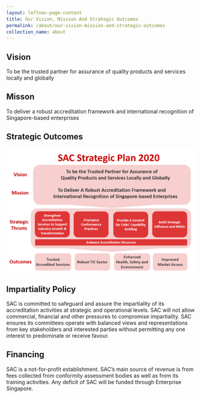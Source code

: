 ```yaml
---
layout: leftnav-page-content
title: Our Vision, Mission And Strategic Outcomes
permalink: /about/our-vision-mission-and-strategic-outcomes
collection_name: about
---
```

## Vision
To be the trusted partner for assurance of quality products and services locally and globally

## Misson
To deliver a robust accreditation framework and international recognition of Singapore-based enterprises

## Strategic Outcomes
![SACStrategicPlan2020](/images/SACStrategic2020.png)

## Impartiality Policy
SAC is committed to safeguard and assure the impartiality of its accreditation activities at strategic and operational levels. SAC will not allow commercial, financial and other pressures to compromise impartiality. SAC ensures its committees operate with balanced views and representations from key stakeholders and interested parties without permitting any one interest to predominate or receive favour.

## Financing
SAC is a not-for-profit establishment. SAC’s main source of revenue is from fees collected from conformity assessment bodies as well as from its training activities. Any deficit of SAC will be funded through Enterprise Singapore. 
